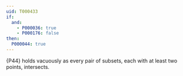 ```yaml
---
uid: T000433
if:
  and: 
    - P000036: true
    - P000176: false
then:
  P000044: true
---
```


{P44} holds vacuously as every pair of subsets, each with at least two points, intersects.
